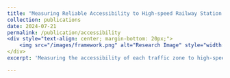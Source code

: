 ```yaml
---
title: "Measuring Reliable Accessibility to High-speed Railway Station by Integrating the Utility-Based Model and Multimodal Space-Time Prism Under Travel Time Uncertainty"
collection: publications
date: 2024-07-21
permalink: /publication/accessibility
<div style="text-align: center; margin-bottom: 20px;">
    <img src="/images/framework.png" alt="Research Image" style="width: 80%; max-width: 600px; border: none;">
</div>
excerpt: 'Measuring the accessibility of each traffic zone to high-speed railway stations can evaluate the ease of the transportation hub in the transportation system. The utility-based model, which captures individual travel behavior and subjective perception, is often used to quantify the travel impedance on accessibility for a given origin–destination pair. However, existing studies neglect the impacts of travel time uncertainty on utility and possible choice set when measuring accessibility, especially in high-timeliness travel (e.g., railway stations or airports). This study proposes a novel integration of the utility-based model and multimodal space–time prism under travel time uncertainty to measure reliable accessibility to high-speed railway stations. First, the reliable multimodal space–time prism is developed to generate a reliable travel mode choice set constrained by travel time budgets. Then, the reliable choice set is integrated into the utility-based model with the utility function derived from a proposed mean–standard deviation logit-based mode choice model. Finally, this study contributes to measuring reliable accessibility within areas from Beijing’s 5th Ring Road to the Beijing South Railway Station. Based on the results, policymakers can effectively evaluate the distribution of transportation resources and urban planning.'

---
```


